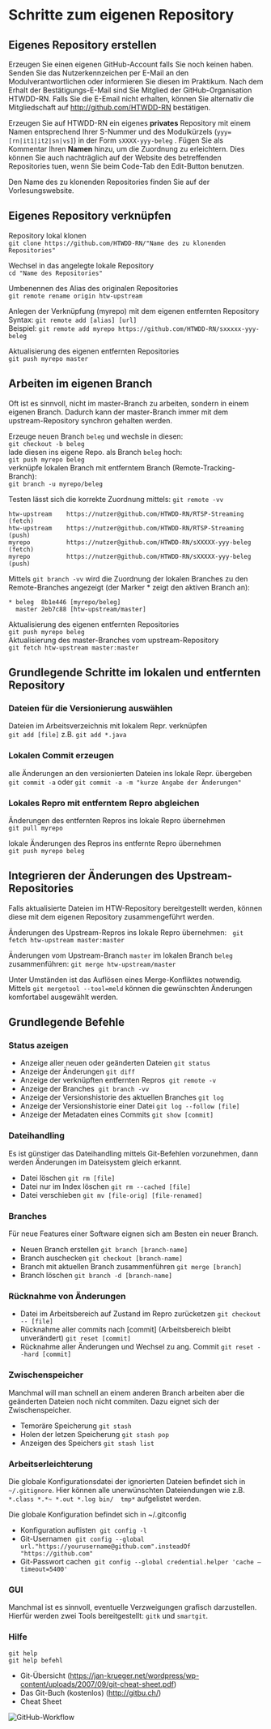 # Schritte zum eigenen Repository

## Eigenes Repository erstellen
Erzeugen Sie einen eigenen GitHub-Account falls Sie noch keinen haben. Senden Sie das Nutzerkennzeichen per E-Mail an den Modulverantwortlichen oder informieren Sie diesen im Praktikum. Nach dem Erhalt der Bestätigungs-E-Mail sind Sie Mitglied der GitHub-Organisation HTWDD-RN. Falls Sie die E-Email nicht erhalten, können Sie alternativ die Mitgliedschaft auf http://github.com/HTWDD-RN bestätigen.

Erzeugen Sie auf HTWDD-RN ein eigenes **privates** Repository mit einem Namen entsprechend Ihrer S-Nummer und des Modulkürzels (`yyy=[rn|it1|it2|sn|vs]`) in der Form `sXXXX-yyy-beleg` . Fügen Sie als Kommentar Ihren **Namen** hinzu, um die Zuordnung zu erleichtern. Dies können Sie auch nachträglich auf der Website des betreffenden Repositories tuen, wenn Sie beim Code-Tab den Edit-Button benutzen.

Den Name des zu klonenden Repositories finden Sie auf der Vorlesungswebsite.

## Eigenes Repository verknüpfen
Repository lokal klonen  
`git clone https://github.com/HTWDD-RN/"Name des zu klonenden Repositories"`

Wechsel in das angelegte lokale Repository  
`cd "Name des Repositories"`

Umbenennen des Alias des originalen Repositories     
`git remote rename origin htw-upstream`

Anlegen der Verknüpfung (myrepo) mit dem eigenen entfernten Repository  
Syntax: `git remote add [alias] [url]`     
Beispiel: `git remote add myrepo https://github.com/HTWDD-RN/sxxxxx-yyy-beleg`

Aktualisierung des eigenen entfernten Repositories  
`git push myrepo master`


## Arbeiten im eigenen Branch
Oft ist es sinnvoll, nicht im master-Branch zu arbeiten, sondern in einem eigenen Branch.
Dadurch kann der master-Branch immer mit dem upstream-Repository synchron gehalten werden.

Erzeuge neuen Branch `beleg` und wechsle in diesen:  
`git checkout -b beleg`  
lade diesen ins eigene Repo. als Branch `beleg` hoch:  
`git push myrepo beleg`  
verknüpfe lokalen Branch mit entferntem Branch (Remote-Tracking-Branch):  
`git branch -u myrepo/beleg`

Testen lässt sich die korrekte Zuordnung mittels: `git remote -vv`
```
htw-upstream	https://nutzer@github.com/HTWDD-RN/RTSP-Streaming (fetch)
htw-upstream	https://nutzer@github.com/HTWDD-RN/RTSP-Streaming (push)
myrepo	        https://nutzer@github.com/HTWDD-RN/sXXXXX-yyy-beleg (fetch)
myrepo	        https://nutzer@github.com/HTWDD-RN/sXXXXX-yyy-beleg (push)
```

Mittels `git branch -vv` wird die Zuordnung der lokalen Branches zu den Remote-Branches angezeigt (der Marker * zeigt den aktiven Branch an):
```
* beleg  8b1e446 [myrepo/beleg]
  master 2eb7c88 [htw-upstream/master]
```

Aktualisierung des eigenen entfernten Repositories  
`git push myrepo beleg`  
Aktualisierung des master-Branches vom upstream-Repository  
`git fetch htw-upstream master:master`

## Grundlegende Schritte im lokalen und entfernten Repository

### Dateien für die Versionierung auswählen
Dateien im Arbeitsverzeichnis mit lokalem Repr. verknüpfen  
`git add [file]`  z.B. `git add *.java`

### Lokalen Commit erzeugen
alle Änderungen an den versionierten Dateien ins lokale Repr. übergeben  
`git commit -a`  oder  `git commit -a -m "kurze Angabe der Änderungen"`

### Lokales Repro mit entferntem Repro abgleichen
Änderungen des entfernten Repros ins lokale Repro übernehmen  
`git pull myrepo`  

lokale Änderungen des Repros ins entfernte Repro übernehmen  
`git push myrepo beleg`

## Integrieren der Änderungen des Upstream-Repositories
Falls aktualisierte Dateien im HTW-Repository bereitgestellt werden, können diese mit dem eigenen Repository zusammengeführt werden.

Änderungen des Upstream-Repros ins lokale Repro übernehmen:  
`git fetch htw-upstream master:master` 

Änderungen vom Upstream-Branch `master` im lokalen Branch `beleg` zusammenführen:
`git merge htw-upstream/master`  

Unter Umständen ist das Auflösen eines Merge-Konfliktes notwendig.
Mittels `git mergetool --tool=meld` können die gewünschten Änderungen komfortabel  ausgewählt werden.

## Grundlegende Befehle

### Status azeigen
* Anzeige aller neuen oder geänderten Dateien `git status`
* Anzeige der Änderungen `git diff`
* Anzeige der verknüpften entfernten Repros  `git remote -v`
* Anzeige der Branches  `git branch -vv`
* Anzeige der Versionshistorie des aktuellen Branches `git log`
* Anzeige der Versionshistorie einer Datei `git log --follow [file]`
* Anzeige der Metadaten eines Commits `git show [commit]`

### Dateihandling
Es ist günstiger das Dateihandling mittels Git-Befehlen vorzunehmen, dann werden Änderungen im Dateisystem gleich erkannt.
* Datei löschen `git rm [file]`
* Datei nur im Index löschen `git rm --cached [file]`
* Datei verschieben `git mv [file-orig] [file-renamed]`


### Branches
Für neue Features einer Software eignen sich am Besten ein neuer Branch.
* Neuen Branch erstellen `git branch [branch-name]`
* Branch auschecken `git checkout [branch-name]`
* Branch mit aktuellen Branch zusammenführen `git merge [branch]`
* Branch löschen `git branch -d [branch-name]`

### Rücknahme von Änderungen
* Datei im Arbeitsbereich auf Zustand im Repro zurücketzen `git checkout -- [file]`
* Rücknahme aller commits nach [commit] (Arbeitsbereich bleibt unverändert) `git reset [commit]`
* Rücknahme aller Änderungen und Wechsel zu ang. Commit `git reset --hard [commit]`

### Zwischenspeicher
Manchmal will man schnell an einem anderen Branch arbeiten aber die geänderten Dateien noch nicht commiten.
Dazu eignet sich der Zwischenspeicher.
* Temoräre Speicherung `git stash`
* Holen der letzen Speicherung `git stash pop`
* Anzeigen des Speichers `git stash list`

### Arbeitserleichterung
Die globale Konfigurationsdatei der ignorierten Dateien befindet sich in `~/.gitignore`.
Hier können alle unerwünschten Dateiendungen wie z.B. `*.class *.*~ *.out *.log bin/  tmp*` aufgelistet werden.

Die globale Konfiguration befindet sich in ~/.gitconfig  
* Konfiguration auflisten  `git config -l`
* Git-Usernamen  `git config --global url."https://yourusername@github.com".insteadOf "https://github.com"`
* Git-Passwort cachen  `git config --global credential.helper 'cache –timeout=5400'`

### GUI
Manchmal ist es sinnvoll, eventuelle Verzweigungen grafisch darzustellen. Hierfür werden zwei Tools bereitgestellt: `gitk` und `smartgit`.

### Hilfe
`git help`  
`git help befehl`

* Git-Übersicht (https://jan-krueger.net/wordpress/wp-content/uploads/2007/09/git-cheat-sheet.pdf)
* Das Git-Buch (kostenlos)  (http://gitbu.ch/)
* Cheat Sheet

![GitHub-Workflow](/images/git.png)
<!---  <img src="images/git.png" width="100">   --->

